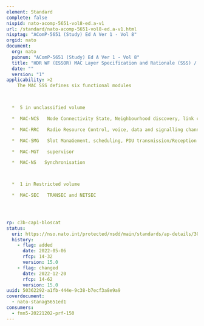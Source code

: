 ```yaml
---
element: Standard
complete: false
nispid: nato-acomp-5651-vol8-ed.a-v1
url: /standard/nato-acomp-5651-vol8-ed.a-v1.html
nisptag: "AComP-5651 (Study) Ed A Ver 1 - Vol 8"
orgid: nato
document:
  org: nato
  pubnum: "AComP-5651 (Study) Ed A Ver 1 - Vol 8"
  title: "HDR WF (ESSOR) MAC Layer Specification and Rationale (SSS) / Interface Control Document (ICD)"
  date: ""
  version: "1"
applicability: >2
    The MAC SSS defines six functional modules 

  

  *  5 in unclassified volume

  *  MAC-NCS   Node Connectivity State, Neighbourhood discovery, link cost topology control ...

  *  MAC-RRC   Radio Resource Control, voice, data and signalling channels, management

  *  MAC-SMG   Slot ManaGement, scheduling, PDU transmission/Reception ....

  *  MAC-MGT   supervisor

  *  MAC-NS   Synchronisation



  *  1 in Restricted volume

  *  MAC-SEC   TRANSEC and NETSEC



  
rp: c3b-cap1-bloscat
status:
  uri: https://nso.nato.int/protected/nsdd/main/standards/ap-details/3013/EN
  history: 
    - flag: added
      date: 2022-05-06
      rfcp: 14-32
      version: 15.0
    - flag: changed
      date: 2022-12-20
      rfcp: 14-62
      version: 15.0
uuid: 50362292-a1fb-444e-9c38-b7ecf3a8e9a9
coverdocument:
  - nato-stanag5651ed1
consumers:
  - fmn5-20221202-prf-150
---
```

